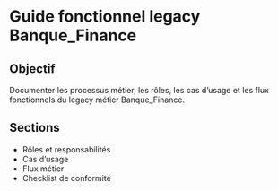 # Guide fonctionnel legacy Banque_Finance

## Objectif
Documenter les processus métier, les rôles, les cas d’usage et les flux fonctionnels du legacy métier Banque_Finance.

## Sections
- Rôles et responsabilités
- Cas d’usage
- Flux métier
- Checklist de conformité
